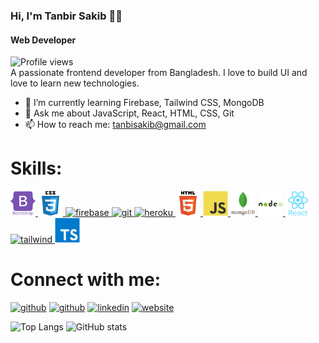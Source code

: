 ### Hi, I'm Tanbir Sakib 🦸‍♂️
#### Web Developer
![Profile views](https://gpvc.arturio.dev/tanbirsakib)  
A passionate frontend developer from Bangladesh. I love to build UI and love to learn new technologies.

- 🌱 I’m currently learning Firebase, Tailwind CSS, MongoDB 
- 💬 Ask me about JavaScript, React, HTML, CSS, Git 
- 📫 How to reach me: tanbisakib@gmail.com 
# Skills:
<p align="left"> <a href="https://getbootstrap.com" target="_blank" rel="noreferrer"> <img src="https://raw.githubusercontent.com/devicons/devicon/master/icons/bootstrap/bootstrap-plain-wordmark.svg" alt="bootstrap" width="40" height="40"/> </a> <a href="https://www.w3schools.com/css/" target="_blank" rel="noreferrer"> <img src="https://raw.githubusercontent.com/devicons/devicon/master/icons/css3/css3-original-wordmark.svg" alt="css3" width="40" height="40"/> </a> <a href="https://firebase.google.com/" target="_blank" rel="noreferrer"> <img src="https://www.vectorlogo.zone/logos/firebase/firebase-icon.svg" alt="firebase" width="40" height="40"/> </a> <a href="https://git-scm.com/" target="_blank" rel="noreferrer"> <img src="https://www.vectorlogo.zone/logos/git-scm/git-scm-icon.svg" alt="git" width="40" height="40"/> </a> <a href="https://heroku.com" target="_blank" rel="noreferrer"> <img src="https://www.vectorlogo.zone/logos/heroku/heroku-icon.svg" alt="heroku" width="40" height="40"/> </a> <a href="https://www.w3.org/html/" target="_blank" rel="noreferrer"> <img src="https://raw.githubusercontent.com/devicons/devicon/master/icons/html5/html5-original-wordmark.svg" alt="html5" width="40" height="40"/> </a> <a href="https://developer.mozilla.org/en-US/docs/Web/JavaScript" target="_blank" rel="noreferrer"> <img src="https://raw.githubusercontent.com/devicons/devicon/master/icons/javascript/javascript-original.svg" alt="javascript" width="40" height="40"/> </a> <a href="https://www.mongodb.com/" target="_blank" rel="noreferrer"> <img src="https://raw.githubusercontent.com/devicons/devicon/master/icons/mongodb/mongodb-original-wordmark.svg" alt="mongodb" width="40" height="40"/> </a> <a href="https://nodejs.org" target="_blank" rel="noreferrer"> <img src="https://raw.githubusercontent.com/devicons/devicon/master/icons/nodejs/nodejs-original-wordmark.svg" alt="nodejs" width="40" height="40"/> </a> <a href="https://reactjs.org/" target="_blank" rel="noreferrer"> <img src="https://raw.githubusercontent.com/devicons/devicon/master/icons/react/react-original-wordmark.svg" alt="react" width="40" height="40"/> </a> <a href="https://tailwindcss.com/" target="_blank" rel="noreferrer"> <img src="https://www.vectorlogo.zone/logos/tailwindcss/tailwindcss-icon.svg" alt="tailwind" width="40" height="40"/> </a> <a href="https://www.typescriptlang.org/" target="_blank" rel="noreferrer"> <img src="https://raw.githubusercontent.com/devicons/devicon/master/icons/typescript/typescript-original.svg" alt="typescript" width="40" height="40"/> </a> </p>

# Connect with me:
[<img src='https://img.shields.io/badge/Facebook-1877F2?style=for-the-badge&logo=facebook&logoColor=white' alt='github' height='40'>](https://facebook.com/tanbiirsakiib)  [<img src='https://img.shields.io/badge/GitHub-100000?style=for-the-badge&logo=github&logoColor=white' alt='github' height='40'>](https://github.com/tanbirsakib)  [<img src='https://img.shields.io/badge/LinkedIn-0077B5?style=for-the-badge&logo=linkedin&logoColor=white' alt='linkedin' height='40'>](https://www.linkedin.com/in/tanbir-sakib/)   [<img src='https://img.shields.io/badge/website-000000?style=for-the-badge&logo=About.me&logoColor=white' alt='website' height='40'>](https://tanbirsakib.netlify.app)  

![Top Langs](https://github-readme-stats.vercel.app/api/top-langs/?username=tanbirsakib&layout=compact&theme=buefy)
![GitHub stats](https://github-readme-stats.vercel.app/api?username=tanbirsakib&&count_private=true&theme=buefy&show_icons=true&layout=compact)  




